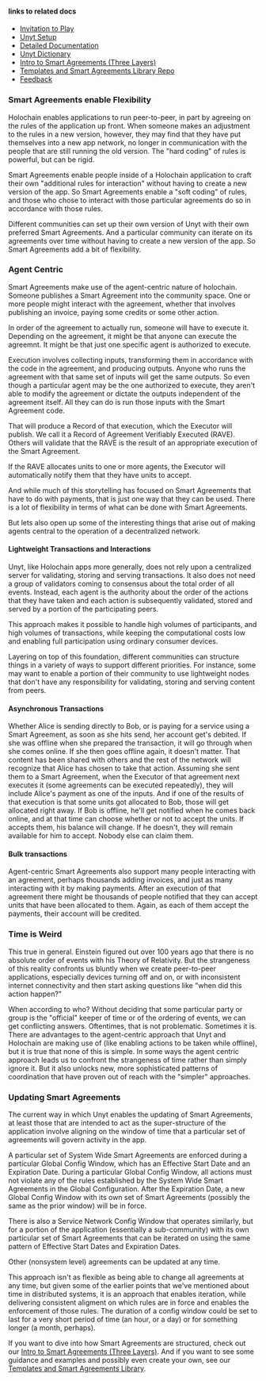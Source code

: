 #### links to related docs

- [Invitation to Play](./1_0_invite.md)
- [Unyt Setup](./README.md)
- [Detailed Documentation](./5_0_phase_5_testing_details.md)
- [Unyt Dictionary](./4_2_unyt-dictionary.md)
- [Intro to Smart Agreements (Three Layers)](./4_1_intro_to_smart_agreements.md)
- [Templates and Smart Agreements Library Repo](https://github.com/unytco/smart_agreement_library)
- [Feedback](https://github.com/orgs/unytco/projects/5/views/1)

### Smart Agreements enable Flexibility
Holochain enables applications to run peer-to-peer, in part by agreeing on the rules of the application up front. When someone makes an adjustment to the rules in a new version, however, they may find that they have put themselves into a new app network, no longer in communication with the people that are still running the old version. The "hard coding" of rules is powerful, but can be rigid.

Smart Agreements enable people inside of a Holochain application to craft their own "additional rules for interaction" without having to create a new version of the app. So Smart Agreements enable a "soft coding" of rules, and those who chose to interact with those particular agreements do so in accordance with those rules.

Different communities can set up their own version of Unyt with their own preferred Smart Agreements. And a particular community can iterate on its agreements over time without having to create a new version of the app. So Smart Agreements add a bit of flexibility.

### Agent Centric
Smart Agreements make use of the agent-centric nature of holochain. Someone publishes a Smart Agreement into the community space. One or more people might interact with the agreement, whether that involves publishing an invoice, paying some credits or some other action.

In order of the agreement to actually run, someone will have to execute it. Depending on the agreement, it might be that anyone can execute the agreemnt. It might be that just one specific agent is authorized to execute. 

Execution involves collecting inputs, transforming them in accordance with the code in the agreement, and producing outputs. Anyone who runs the agreement with that same set of inputs will get the same outputs. So even though a particular agent may be the one authorized to execute, they aren't able to modify the agreement or dictate the outputs independent of the agreement itself. All they can do is run those inputs with the Smart Agreement code.

That will produce a Record of that execution, which the Executor will publish. We call it a Record of Agreement Verifiably Executed (RAVE). Others will validate that the RAVE is the result of an appropriate execution of the Smart Agreement.

If the RAVE allocates units to one or more agents, the Executor will automatically notify them that they have units to accept.

And while much of this storytelling has focused on Smart Agreements that have to do with payments, that is just one way that they can be used. There is a lot of flexibility in terms of what can be done with Smart Agreements.

But lets also open up some of the interesting things that arise out of making agents central to the operation of a decentralized network.

#### Lightweight Transactions and Interactions

Unyt, like Holochain apps more generally, does not rely upon a centralized server for validating, storing and serving transactions. It also does not need a group of validators coming to consensus about the total order of all events. Instead, each agent is the authority about the order of the actions that they have taken and each action is subsequently validated, stored and served by a portion of the participating peers.

This approach makes it possible to handle high volumes of participants, and high volumes of transactions, while keeping the computational costs low and enabling full participation using ordinary consumer devices. 

Layering on top of this foundation, different communities can structure things in a variety of ways to support different priorities. For instance, some may want to enable a portion of their community to use lightweight nodes that don't have any responsibility for validating, storing and serving content from peers. 

#### Asynchronous Transactions
Whether Alice is sending directly to Bob, or is paying for a service using a Smart Agreement, as soon as she hits send, her account get's debited. If she was offline when she prepared the transaction, it will go through when she comes online. If she then goes offline again, it doesn't matter. That content has been shared with others and the rest of the network will recognize that Alice has chosen to take that action. Assuming she sent them to a Smart Agreement, when the Executor of that agreement next executes it (some agreements can be executed repeatedly), they will include Alice's payment as one of the inputs. And if one of the results of that execution is that some units got allocated to Bob, those will get allocated right away. If Bob is offline, he'll get notified when he comes back online, and at that time can choose whether or not to accept the units. If accepts them, his balance will change. If he doesn't, they will remain available for him to accept. Nobody else can claim them. 

#### Bulk transactions
Agent-centric Smart Agreements also support many people interacting with an agreement, perhaps thousands adding invoices, and just as many interacting with it by making payments. After an execution of that agreement there might be thousands of people notified that they can accept units that have been allocated to them. Again, as each of them accept the payments, their account will be credited.

### Time is Weird

This true in general. Einstein figured out over 100 years ago that there is no absolute order of events with his Theory of Relativity. But the strangeness of this reality confronts us bluntly when we create peer-to-peer applications, especially devices turning off and on, or with inconsistent internet connectivity and then start asking questions like "when did this action happen?" 

When according to who? Without deciding that some particular party or group is the "official" keeper of time or of the ordering of events, we can get conflicting answers. Oftentimes, that is not problematic. Sometimes it is. There are advantages to the agent-centric approach that Unyt and Holochain are making use of (like enabling actions to be taken while offline), but it is true that none of this is simple. In some ways the agent centric approach leads us to confront the strangeness of time rather than simply ignore it. But it also unlocks new, more sophisticated patterns of coordination that have proven out of reach with the "simpler" approaches.

### Updating Smart Agreements
The current way in which Unyt enables the updating of Smart Agreements, at least those that are intended to act as the super-structure of the application involve aligning on the window of time that a particular set of agreements will govern activity in the app.

A particular set of System Wide Smart Agreements are enforced during a particular Global Config Window, which has an Effective Start Date and an Expiration Date. During a particular Global Config Window, all actions must not violate any of the rules established by the System Wide Smart Agreements in the Global Configuration. After the Expiration Date, a new Global Config Window with its own set of Smart Agreements (possibly the same as the prior window) will be in force. 

There is also a Service Network Config Window that operates similarly, but for a portion of the application (essentially a sub-community) with its own particular set of Smart Agreements that can be iterated on using the same pattern of Effective Start Dates and Expiration Dates. 

Other (nonsystem level) agreements can be updated at any time.

This approach isn't as flexible as being able to change all agreements at any time, but given some of the earlier points that we've mentioned about time in distributed systems, it is an approach that enables iteration, while delivering consistent aligment on which rules are in force and enables the enforcement of those rules. The duration of a config window could be set to last for a very short period of time (an hour, or a day) or for something longer (a month, perhaps).

If you want to dive into how Smart Agreements are structured, check out our [Intro to Smart Agreements (Three Layers)](./4_1_intro_to_smart_agreements.md). And if you want to see some guidance and examples and possibly even create your own, see our [Templates and Smart Agreements Library](https://github.com/unytco/smart_agreement_library).